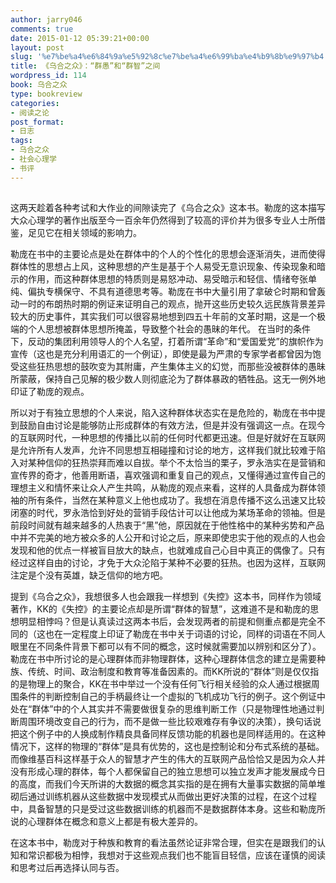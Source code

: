 ```yaml
---
author: jarry046
comments: true
date: 2015-01-12 05:39:21+00:00
layout: post
slug: '%e7%be%a4%e6%84%9a%e5%92%8c%e7%be%a4%e6%99%ba%e4%b9%8b%e9%97%b4'
title: 《乌合之众》：“群愚”和“群智”之间
wordpress_id: 114
book: 乌合之众
type: bookreview
categories:
- 阅读之论
post_format:
- 日志
tags:
- 乌合之众
- 社会心理学
- 书评
---
```


## 


这两天趁着各种考试和大作业的间隙读完了《乌合之众》这本书。勒庞的这本描写大众心理学的著作出版至今一百余年仍然得到了较高的评价并为很多专业人士所借鉴，足见它在相关领域的影响力。

勒庞在书中的主要论点是处在群体中的个人的个性化的思想会逐渐消失，进而使得群体性的思想占上风，这种思想的产生是基于个人易受无意识现象、传染现象和暗示的作用，而这种群体思想的特质则是易怒冲动、易受暗示和轻信、情绪夸张单纯、偏执专横保守、不具有道德思考等<!-- more -->。勒庞在书中大量引用了拿破仑时期和曾轰动一时的布朗热时期的例证来证明自己的观点，抛开这些历史较久远民族背景差异较大的历史事件，其实我们可以很容易地想到四五十年前的文革时期，这是一个极端的个人思想被群体思想所掩盖，导致整个社会的愚昧的年代。
在当时的条件下，反动的集团利用领导人的个人名望，打着所谓“革命”和“爱国爱党”的旗帜作为宣传（这也是充分利用语汇的一个例证），即使是最为严肃的专家学者都曾因为饱受这些狂热思想的鼓吹变为其附庸，产生集体主义的幻觉，而那些没被群体的愚昧所蒙蔽，保持自己见解的极少数人则彻底沦为了群体暴政的牺牲品。这无一例外地印证了勒庞的观点。

所以对于有独立思想的个人来说，陷入这种群体状态实在是危险的，勒庞在书中提到鼓励自由讨论是能够防止形成群体的有效方法，但是并没有强调这一点。在现今的互联网时代，一种思想的传播比以前的任何时代都更迅速。但是好就好在互联网是允许所有人发声，允许不同思想互相碰撞和讨论的地方，这样我们就比较难于陷入对某种信仰的狂热崇拜而难以自拔。举个不太恰当的栗子，罗永浩实在是营销和宣传界的奇才，他善用断语，喜欢强调和重复自己的观点，又懂得通过宣传自己的理想主义和情怀来让众人产生共鸣，从勒庞的观点来看，这样的人具备成为群体领袖的所有条件，当然在某种意义上他也成功了。我想在消息传播不这么迅速又比较闭塞的时代，罗永浩恰到好处的营销手段估计可以让他成为某场革命的领袖。但是前段时间就有越来越多的人热衷于“黑”他，原因就在于他性格中的某种劣势和产品中并不完美的地方被众多的人公开和讨论之后，原来即使忠实于他的观点的人也会发现和他的优点一样被盲目放大的缺点，也就难成自己心目中真正的偶像了。只有经过这样自由的讨论，才免于大众沦陷于某种不必要的狂热。也因为这样，互联网注定是个没有英雄，缺乏信仰的地方吧。

提到《乌合之众》，我想很多人也会跟我一样想到《失控》这本书，同样作为领域著作，KK的《失控》的主要论点却是所谓“群体的智慧”，这难道不是和勒庞的思想明显相悖吗？但是认真读过这两本书后，会发现两者的前提和侧重点都是完全不同的（这也在一定程度上印证了勒庞在书中关于词语的讨论，同样的词语在不同人眼里在不同条件背景下都可以有不同的概念，这时候就需要加以辨别和区分了）。勒庞在书中所讨论的是心理群体而非物理群体，这种心理群体信念的建立是需要种族、传统、时间、政治制度和教育等准备因素的。而KK所说的“群体”则是仅仅指的是物理上的聚合，KK在书中举过一个没有任何飞行相关经验的众人通过根据周围条件的判断控制自己的手柄最终让一个虚拟的飞机成功飞行的例子。这个例证中处在“群体”中的个人其实并不需要做很复杂的思维判断工作（只是物理性地通过判断周围环境改变自己的行为，而不是做一些比较艰难存有争议的决策），换句话说把这个例子中的人换成制作精良具备同样反馈功能的机器也是同样适用的。在这种情况下，这样的物理的“群体”是具有优势的，这也是控制论和分布式系统的基础。而像维基百科这样基于众人的智慧才产生的伟大的互联网产品恰恰又是因为众人并没有形成心理的群体，每个人都保留自己的独立思想可以独立发声才能发展成今日的高度，而我们今天所讲的大数据的概念其实指的是在拥有大量事实数据的简单堆砌后通过训练机器从这些数据中发现模式从而做出更好决策的过程，在这个过程中，具备智慧的只是受过这些数据训练的机器而不是数据群体本身。这些和勒庞所说的心理群体在概念和意义上都是有极大差异的。

在这本书中，勒庞对于种族和教育的看法虽然论证非常合理，但实在是跟我们的认知和常识都极为相悖，我想对于这些观点我们也不能盲目轻信，应该在谨慎的阅读和思考过后再选择认同与否。
